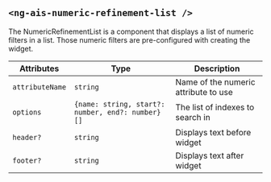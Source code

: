 ## `<ng-ais-numeric-refinement-list />`

The NumericRefinementList is a component that displays a list of numeric filters in a list. Those numeric filters are pre-configured with creating the widget.

| Attributes      | Type                                                 | Description
| -               | -                                                | -
| `attributeName` | `string`                                         | Name of the numeric attribute to use
| `options`       | `{name: string, start?: number, end?: number}[]` | The list of indexes to search in
| `header?`       | `string`                                         | Displays text before widget
| `footer?`       | `string`                                         | Displays text after widget